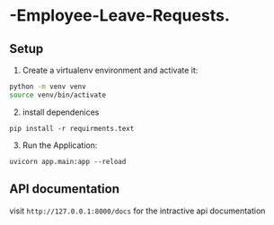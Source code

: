 # -Employee-Leave-Requests.

## Setup

1. Create a virtualenv environment and activate it:

```bash
python -m venv venv
source venv/bin/activate
```

2. install dependenices

```
pip install -r requirments.text
```

3. Run the Application:

```
uvicorn app.main:app --reload
```

## API documentation

visit `http://127.0.0.1:8000/docs` for the intractive api documentation
